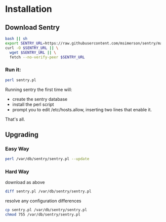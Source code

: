 # Installation

## Download Sentry

```sh
bash || sh
export SENTRY_URL=https://raw.githubusercontent.com/msimerson/sentry/master/sentry.pl
curl -O $SENTRY_URL || \
  wget $SENTRY_URL || \
  fetch --no-verify-peer $SENTRY_URL
```

### Run it:
```sh
perl sentry.pl
```
Running sentry the first time will:

* create the sentry database
* install the perl script
* prompt you to edit /etc/hosts.allow, inserting two lines that enable it.

That's all.

## Upgrading

### Easy Way
```sh
perl /var/db/sentry/sentry.pl --update
```

### Hard Way
download as above

```sh
diff sentry.pl /var/db/sentry/sentry.pl
```

resolve any configuration differences

```sh
cp sentry.pl /var/db/sentry/sentry.pl
chmod 755 /var/db/sentry/sentry.pl
```
